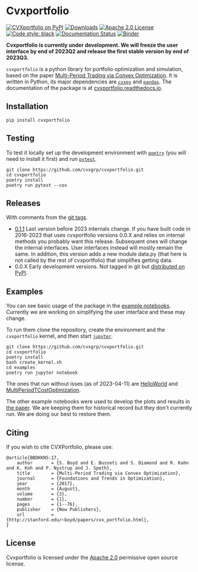 # Cvxportfolio

[![CVXportfolio on PyPI](https://img.shields.io/pypi/v/cvxportfolio.svg)](https://pypi.org/project/cvxportfolio/)
[![Downloads](https://static.pepy.tech/personalized-badge/cvxportfolio?period=month&units=international_system&left_color=black&right_color=orange&left_text=PyPI%20downloads%20per%20month)](https://pepy.tech/project/cvxportfolio)
[![Apache 2.0 License](https://img.shields.io/badge/License-APACHEv2-brightgreen.svg)](https://github.com/cvxgrp/cvxportfolio/blob/master/LICENSE)
[![Code style: black](https://img.shields.io/badge/code%20style-black-000000.svg)](https://github.com/psf/black)
[![Documentation Status](https://readthedocs.org/projects/cvxportfolio/badge/?version=latest)](https://cvxportfolio.readthedocs.io/en/latest/?badge=latest)
[![Binder](http://mybinder.org/badge_logo.svg)](http://mybinder.org/v2/gh/cvxgrp/cvxportfolio/HEAD)


**Cvxportfolio is currently under development. We will freeze the user interface by end of 2023Q2 and release the first stable version by end of 2023Q3.**


`cvxportfolio` is a python library for portfolio optimization and simulation,
based on the paper [Multi-Period Trading via Convex Optimization](https://web.stanford.edu/~boyd/papers/pdf/cvx_portfolio.pdf).
It is written in Python, its major dependencies are [`cvxpy`](https://github.com/cvxgrp/cvxpy)
and [`pandas`](https://github.com/pandas-dev/pandas). 
The documentation of the package is at [cvxportfolio.readthedocs.io](https://cvxportfolio.readthedocs.io/en/latest/).




Installation
------------

```
pip install cvxportfolio
```

Testing
------------

To test it locally set up the development environment with [`poetry`](https://python-poetry.org/) (you will need to
install it first) and run [`pytest`](https://pytest.org/). 


```
git clone https://github.com/cvxgrp/cvxportfolio.git
cd cvxportfolio
poetry install
poetry run pytest --cov
```

Releases
------------
With comments from the [git tags](https://github.com/cvxgrp/cvxportfolio/tags).

- [0.1.1](https://pypi.org/project/cvxportfolio/0.1.1/) Last version before 2023 internals change. If you have built code in
  2016-2023 that uses cvxportfolio versions 0.0.X and relies on internal methods you probably want this release. Subsequent ones will change the internal interfaces. User interfaces instead will mostly remain the same. In addition, this version adds a new module data.py (that here is not called by the rest of cvxportfolio) that simplifies getting data.
- 0.0.X Early development versions. Not tagged in git but [distributed on PyPI](https://pypi.org/project/cvxportfolio/).

Examples
------------

You can see basic usage of the package in the [example notebooks](https://github.com/cvxgrp/cvxportfolio/blob/master/examples/).
Currently we are working on simplifying the user interface and these may change.

To run them clone the repository, create the environment and the `cvxportfolio` kernel, and then start [`jupyter`](https://jupyter.org/).

```
git clone https://github.com/cvxgrp/cvxportfolio.git
cd cvxportfolio
poetry install
bash create_kernel.sh
cd examples
poetry run jupyter notebook
```

The ones that run without isses (as of 2023-04-11) are [HelloWorld](https://github.com/cvxgrp/cvxportfolio/blob/master/examples/HelloWorld.ipynb) and [MultiPeriodTCostOptimization](https://github.com/cvxgrp/cvxportfolio/blob/master/examples/MultiPeriodTCostOptimization.ipynb).

The other example notebooks were used to develop the plots and results in [the paper](https://web.stanford.edu/~boyd/papers/pdf/cvx_portfolio.pdf). We are keeping 
them for historical record but they don't currently run. 
We are doing our best to restore them. 


Citing
------------

If you wish to cite CVXPortfolio, please use:
```
@article{BBDKKNS:17,
    author       = {S. Boyd and E. Busseti and S. Diamond and R. Kahn and K. Koh and P. Nystrup and J. Speth},
    title        = {Multi-Period Trading via Convex Optimization},
    journal      = {Foundations and Trends in Optimization},
    year         = {2017},
    month        = {August},
    volume       = {3},
    number       = {1},
    pages        = {1--76},
    publisher    = {Now Publishers},
    url          = {http://stanford.edu/~boyd/papers/cvx_portfolio.html},
}
```


License
------------

Cvxportfolio is licensed under the [Apache 2.0](http://www.apache.org/licenses/) permissive
open source license.


